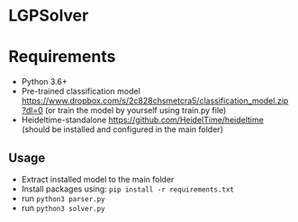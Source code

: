 # LGPSolver

# Requirements

 - Python 3.6+
 - Pre-trained classification model https://www.dropbox.com/s/2c828chsmetcra5/classification_model.zip?dl=0 (or train the model by yourself using train.py file)
 - Heideltime-standalone https://github.com/HeidelTime/heideltime (should be installed and configured in the main folder)

## Usage

 - Extract installed model to the main folder
 - Install packages using: `pip install -r requirements.txt`
 - run `python3 parser.py`
 - run `python3 solver.py`
